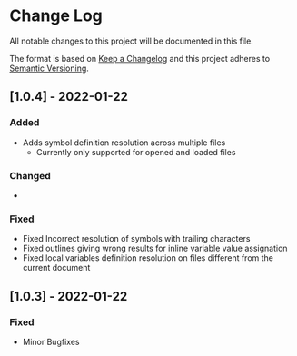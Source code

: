 # Change Log

All notable changes to this project will be documented in this file.

The format is based on [Keep a Changelog](http://keepachangelog.com/) and this project adheres to [Semantic Versioning](http://semver.org/).

## [1.0.4] - 2022-01-22

### Added

- Adds symbol definition resolution across multiple files
  - Currently only supported for opened and loaded files

### Changed

- 

### Fixed

- Fixed Incorrect resolution of symbols with trailing characters
- Fixed outlines giving wrong results for inline variable value assignation
- Fixed local variables definition resolution on files different from the current document



## [1.0.3] - 2022-01-22

### Fixed

- Minor Bugfixes
